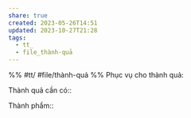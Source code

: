 ```yaml
---
share: true
created: 2023-05-26T14:51
updated: 2023-10-27T21:28
tags:
  - tt_
  - file_thành-quả
---
```

%%
#tt/
#file/thành-quả
%%
Phục vụ cho thành quả:

Thành quả cần có:: 

Thành phẩm::
